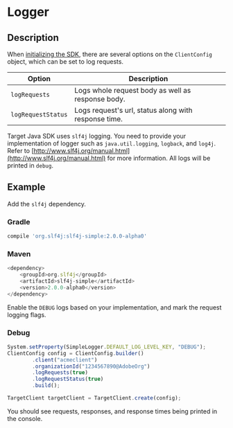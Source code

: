 # Logger

## Description

When [initializing the SDK](../initialize-sdk.md), there are several options on the `ClientConfig` object, which can be set to log requests.

|Option|Description|
| --- | --- |
|`logRequests`|Logs whole request body as well as response body.|
|`logRequestStatus`|Logs request's url, status along with response time.|

Target Java SDK uses `slf4j` logging. You need to provide your implementation of logger such as `java.util.logging`, `logback`, and `log4j`. Refer to [http://www.slf4j.org/manual.html](http://www.slf4j.org/manual.html) for more information. All logs will be printed in `debug`.

## Example

Add the `slf4j` dependency.

### Gradle

```javascript
compile 'org.slf4j:slf4j-simple:2.0.0-alpha0'
```

### Maven

```javascript
<dependency>
    <groupId>org.slf4j</groupId>
    <artifactId>slf4j-simple</artifactId>
    <version>2.0.0-alpha0</version>
</dependency>
```

Enable the `DEBUG` logs based on your implementation, and mark the request logging flags.

### Debug

```javascript
System.setProperty(SimpleLogger.DEFAULT_LOG_LEVEL_KEY, "DEBUG");
ClientConfig config = ClientConfig.builder()
        .client("acmeclient")
        .organizationId("1234567890@AdobeOrg")
        .logRequests(true)
        .logRequestStatus(true)
        .build();

TargetClient targetClient = TargetClient.create(config);
```

You should see requests, responses, and response times being printed in the console.